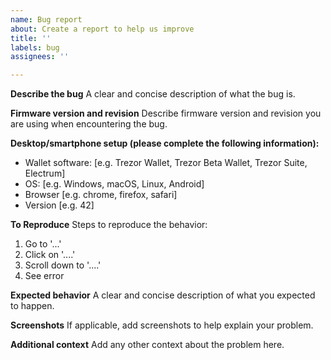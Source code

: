 ```yaml
---
name: Bug report
about: Create a report to help us improve
title: ''
labels: bug
assignees: ''

---
```


**Describe the bug**
A clear and concise description of what the bug is.

**Firmware version and revision**
Describe firmware version and revision you are using when encountering the bug.

**Desktop/smartphone setup (please complete the following information):**
 - Wallet software: [e.g. Trezor Wallet, Trezor Beta Wallet, Trezor Suite, Electrum]
 - OS: [e.g. Windows, macOS, Linux, Android]
 - Browser [e.g. chrome, firefox, safari]
 - Version [e.g. 42]

**To Reproduce**
Steps to reproduce the behavior:
1. Go to '...'
2. Click on '....'
3. Scroll down to '....'
4. See error

**Expected behavior**
A clear and concise description of what you expected to happen.

**Screenshots**
If applicable, add screenshots to help explain your problem.

**Additional context**
Add any other context about the problem here.
